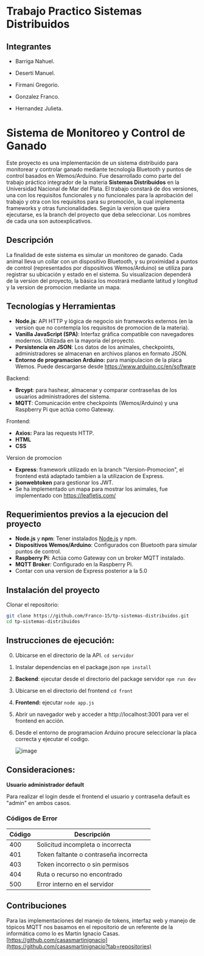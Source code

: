 # Trabajo Practico Sistemas Distribuidos

## Integrantes
- Barriga Nahuel.

- Deserti Manuel.

- Firmani Gregorio.

- Gonzalez Franco.

- Hernandez Julieta.


# Sistema de Monitoreo y Control de Ganado

Este proyecto es una implementación de un sistema distribuido para monitorear y controlar ganado mediante tecnología Bluetooth y puntos de control basados en Wemos/Arduino. Fue desarrollado como parte del trabajo práctico integrador de la materia **Sistemas Distribuidos** en la Universidad Nacional de Mar del Plata.
El trabajo constará de dos versiones, una con los requisitos funcionales y no funcionales para la aprobación del trabajo y otra con los requisitos para su promoción, la cual implementa frameworks y otras funcionalidades. Según la version que quiera ejecutarse, es la branch del proyecto que deba seleccionar. Los nombres de cada una son autoexplicativos.

## Descripción

La finalidad de este sistema es simular un monitoreo de ganado. Cada animal lleva un collar con un dispositivo Bluetooth, y su proximidad a puntos de control (representados por dispositivos Wemos/Arduino) se utiliza para registrar su ubicación y estado en el sistema. Su visualizacion dependerá de la version del proyecto, la básica los mostrará mediante latitud y longitud y la version de promocion mediante un mapa.

## Tecnologías y Herramientas

- **Node.js**: API HTTP y lógica de negocio sin frameworks externos (en la version que no contempla los requisitos de promocion de la materia).
- **Vanilla JavaScript (SPA)**: Interfaz gráfica compatible con navegadores modernos. Utilizada en la mayoria del proyecto.
- **Persistencia en JSON**: Los datos de los animales, checkpoints, administradores se almacenan en archivos planos en formato JSON.
- **Entorno de programacion Arduino:** para manipulacion de la placa Wemos. Puede descargarse desde https://www.arduino.cc/en/software 

Backend:
- **Brcypt**: para hashear, almacenar y comparar contraseñas de los usuarios administradores del sistema.
- **MQTT**: Comunicación entre checkpoints (Wemos/Arduino) y una Raspberry Pi que actúa como Gateway.


Frontend:
- **Axios:** Para las requests HTTP.
- **HTML**
- **CSS**


Version de promocion
- **Express**: framework utilizado en la branch "Version-Promocion", el frontend está adaptado tambien a la utilizacion de Express.
- **jsonwebtoken** para gestionar los JWT.
- Se ha implementado un mapa para mostrar los animales, fue implementado con https://leafletjs.com/
 



## Requerimientos previos a la ejecucion del proyecto

- **Node.js** y **npm**: Tener instalados [Node.js](https://nodejs.org/) y npm.
- **Dispositivos Wemos/Arduino**: Configurados con Bluetooth para simular puntos de control.
- **Raspberry Pi**: Actúa como Gateway con un broker MQTT instalado.
- **MQTT Broker**: Configurado en la Raspberry Pi.
- Contar con una version de Express posterior a la 5.0

## Instalación del proyecto

Clonar el repositorio:
   ```bash
   git clone https://github.com/Franco-15/tp-sistemas-distribuidos.git
   cd tp-sistemas-distribuidos
```

## Instrucciones de ejecución:
0. Ubicarse en el directorio de la API.
    `cd servidor`  
1. Instalar dependencias en el package.json
    `npm install`       
2. **Backend**: ejecutar desde el directorio del package servidor
    `npm run dev`
3. Ubicarse en el directorio del frontend
    `cd front`
4. **Frontend:** ejecutar `node app.js`
   
5. Abrir un navegador web y acceder a http://localhost:3001 para ver el frontend en acción.
6. Desde el entorno de programacion Arduino procure seleccionar la placa correcta y ejecutar el codigo.
   
   ![image](https://github.com/user-attachments/assets/7ca6c836-beb9-4fdd-a0d3-fc40b03b683c)
  


## **Consideraciones**:

**Usuario administrador default**

Para realizar el login desde el frontend el usuario y contraseña default es "admin" en ambos casos.

### Códigos de Error
| Código | Descripción                                 |
|--------|---------------------------------------------|
| 400    | Solicitud incompleta o incorrecta           |
| 401    | Token faltante o contraseña incorrecta      |
| 403    | Token incorrecto o sin permisos             |
| 404    | Ruta o recurso no encontrado                |
| 500    | Error interno en el servidor                |

 ## **Contribuciones**
Para las implementaciones del manejo de tokens, interfaz web y manejo de tópicos MQTT nos basamos en el repositorio de un referente de la informática como lo es Martin Ignacio Casas.
[https://github.com/casasmartinignacio](https://github.com/casasmartinignacio?tab=repositories) 

